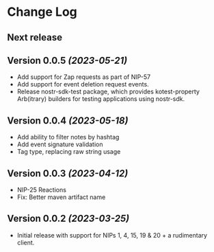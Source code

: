 Change Log
==========

Next release
----------------------------


Version 0.0.5 *(2023-05-21)*
----------------------------

* Add support for Zap requests as part of NIP-57
* Add support for event deletion request events.
* Release nostr-sdk-test package, which provides kotest-property Arb(itrary) builders for testing applications using nostr-sdk. 

Version 0.0.4 *(2023-05-18)*
----------------------------

* Add ability to filter notes by hashtag
* Add event signature validation
* Tag type, replacing raw string usage

Version 0.0.3 *(2023-04-12)*
----------------------------

* NIP-25 Reactions
* Fix: Better maven artifact name 


Version 0.0.2 *(2023-03-25)*
----------------------------

* Initial release with support for NIPs 1, 4, 15, 19 & 20 + a rudimentary client.
